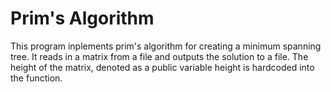 # Prim's Algorithm
This program inplements prim's algorithm for creating a minimum spanning tree.
It reads in a matrix from a file and outputs the solution to a file.
The height of the matrix, denoted as a public variable height is hardcoded into the function.
